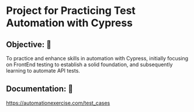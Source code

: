 # Project for Practicing Test Automation with Cypress

## Objective: 🎯
To practice and enhance skills in automation with Cypress, initially focusing on FrontEnd testing to establish a solid foundation, and subsequently learning to automate API tests.

## Documentation: 🔗
 https://automationexercise.com/test_cases
